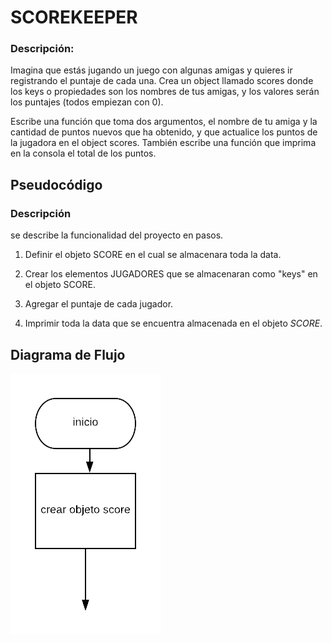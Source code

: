 # SCOREKEEPER

### Descripción:

Imagina que estás jugando un juego con algunas amigas y quieres ir registrando el puntaje de cada una. Crea un object llamado scores donde los keys o propiedades son los nombres de tus amigas, y los valores serán los puntajes (todos empiezan con 0).

Escribe una función que toma dos argumentos, el nombre de tu amiga y la cantidad de puntos nuevos que ha obtenido, y que actualice los puntos de la jugadora en el object scores. También escribe una función que imprima en la consola el total de los puntos.

## Pseudocódigo
### Descripción
se describe la funcionalidad del proyecto  en pasos.

1. Definir el objeto SCORE en el cual se almacenara toda la data.

2. Crear los elementos JUGADORES que se almacenaran como "keys" en el objeto SCORE.

3. Agregar el puntaje de cada jugador.

4. Imprimir toda la data que se encuentra almacenada en el objeto _SCORE_.

## Diagrama de Flujo

![diagrama de flujo](assets/image/diagrama.png)
